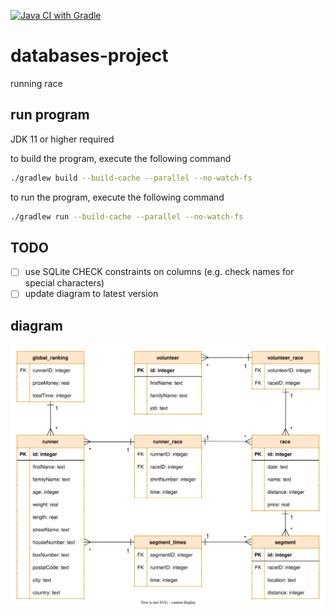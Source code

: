 [![Java CI with Gradle](https://github.com/lowie2727/databases-project/actions/workflows/gradle.yml/badge.svg)](https://github.com/lowie2727/databases-project/actions/workflows/gradle.yml)

# databases-project

running race

## run program

JDK 11 or higher required

to build the program, execute the following command
```bash
./gradlew build --build-cache --parallel --no-watch-fs
```

to run the program, execute the following command
```bash
./gradlew run --build-cache --parallel --no-watch-fs
```

## TODO

- [ ] use SQLite CHECK constraints on columns (e.g. check names for special characters)
- [ ] update diagram to latest version

## diagram

![diagram](/diagram/diagram.svg)
